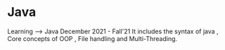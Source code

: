 # Java
Learning --> Java December 2021 - Fall'21
It includes the syntax of java , Core concepts of OOP , File handling and Multi-Threading. 
